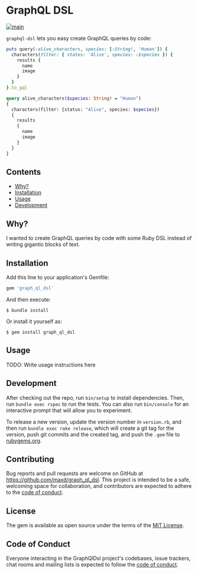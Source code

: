 # GraphQL DSL

[![main](https://github.com/maxd/graph_ql_dsl/actions/workflows/main.yml/badge.svg)](https://github.com/maxd/graph_ql_dsl/actions/workflows/main.yml)

`graphql-dsl` lets you easy create GraphQL queries by code:

```ruby
puts query(:alive_characters, species: [:String!, 'Human']) {
  characters(filter: { status: 'Alive', species: :$species }) {
    results {
      name
      image
    }
  }
}.to_gql
```

```graphql
query alive_characters($species: String! = "Human")
{
  characters(filter: {status: "Alive", species: $species})
  {
    results
    {
      name
      image
    }
  }
}
```

## Contents

* [Why?](#why)
* [Installation](#installation)
* [Usage](#usage)
* [Development](#development)
 
## Why?

I wanted to create GraphQL queries by code with some Ruby DSL instead of writing gigantic blocks of text. 

## Installation

Add this line to your application's Gemfile:

```ruby
gem 'graph_ql_dsl'
```

And then execute:

    $ bundle install

Or install it yourself as:

    $ gem install graph_ql_dsl

## Usage

TODO: Write usage instructions here

## Development

After checking out the repo, run `bin/setup` to install dependencies. Then, run `bundle exec rspec` to run the tests. 
You can also run `bin/console` for an interactive prompt that will allow you to experiment.

To release a new version, update the version number in `version.rb`, and then run `bundle exec rake release`, 
which will create a git tag for the version, push git commits and the created tag, and push the `.gem` file to 
[rubygems.org](https://rubygems.org).

## Contributing

Bug reports and pull requests are welcome on GitHub at https://github.com/maxd/graph_ql_dsl. This project is intended 
to be a safe, welcoming space for collaboration, and contributors are expected to adhere to the 
[code of conduct](https://github.com/maxd/graph_ql_dsl/blob/master/CODE_OF_CONDUCT.md).

## License

The gem is available as open source under the terms of the [MIT License](https://opensource.org/licenses/MIT).

## Code of Conduct

Everyone interacting in the GraphQlDsl project's codebases, issue trackers, chat rooms and mailing lists is expected to 
follow the [code of conduct](https://github.com/maxd/graph_ql_dsl/blob/master/CODE_OF_CONDUCT.md).
